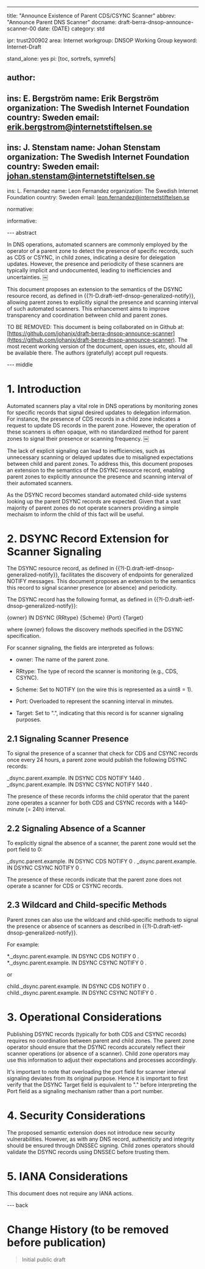 ---
title: "Announce Existence of Parent CDS/CSYNC Scanner"
abbrev: "Announce Parent DNS Scanner"
docname: draft-berra-dnsop-announce-scanner-00
date: {DATE}
category: std

ipr: trust200902
area: Internet
workgroup: DNSOP Working Group
keyword: Internet-Draft

stand_alone: yes
pi: [toc, sortrefs, symrefs]

author:
 -
  ins: E. Bergström
  name: Erik Bergström
  organization: The Swedish Internet Foundation
  country: Sweden
  email: erik.bergstrom@internetstiftelsen.se
 -
  ins: J. Stenstam
  name: Johan Stenstam
  organization: The Swedish Internet Foundation
  country: Sweden
  email: johan.stenstam@internetstiftelsen.se
 -
  ins: L. Fernandez
  name: Leon Fernandez
  organization: The Swedish Internet Foundation
  country: Sweden
  email: leon.fernandez@internetstiftelsen.se

normative:

informative:

--- abstract

In DNS operations, automated scanners are commonly employed by the
operator of a parent zone to detect the presence of specific records,
such as CDS or CSYNC, in child zones, indicating a desire for
delegation updates. However, the presence and periodicity of these
scanners are typically implicit and undocumented, leading to
inefficiencies and uncertainties. ￼

This document proposes an extension to the semantics of the DSYNC
resource record, as defined in
{{?I-D.draft-ietf-dnsop-generalized-notify}}, allowing parent zones to
explicitly signal the presence and scanning interval of such automated
scanners. This enhancement aims to improve transparency and
coordination between child and parent zones.

TO BE REMOVED: This document is being collaborated on in Github at:
[https://github.com/johanix/draft-berra-dnsop-announce-scanner](https://github.com/johanix/draft-berra-dnsop-announce-scanner).
The most recent working version of the document, open issues, etc, should all be
available there.  The authors (gratefully) accept pull requests.

--- middle

# **1. Introduction**

Automated scanners play a vital role in DNS operations by monitoring
zones for specific records that signal desired updates to delegation
information. For instance, the presence of CDS records in a child zone
indicates a request to update DS records in the parent zone. However,
the operation of these scanners is often opaque, with no standardized
method for parent zones to signal their presence or scanning
frequency. ￼

The lack of explicit signaling can lead to inefficiencies, such as
unnecessary scanning or delayed updates due to misaligned expectations
between child and parent zones. To address this, this document
proposes an extension to the semantics of the DSYNC resource record,
enabling parent zones to explicitly announce the presence and scanning
interval of their automated scanners.

As the DSYNC record becomes standard automated child-side systems
looking up the parent DSYNC records are expected. Given that a vast
majority of parent zones do not operate scanners providing a simple
mechaism to inform the child of this fact will be useful.

# **2. DSYNC Record Extension for Scanner Signaling**

The DSYNC resource record, as defined in
{{?I-D.draft-ietf-dnsop-generalized-notify}}, facilitates the
discovery of endpoints for generalized NOTIFY messages. This document
proposes an extension to the semantics this record to signal scanner
presence (or absence) and periodicity.

The DSYNC record has the following format, as defined in
{{?I-D.draft-ietf-dnsop-generalized-notify}}:

{owner} IN DSYNC {RRtype} {Scheme} {Port} {Target}

where {owner} follows the discovery methods specified in the DSYNC specification.

For scanner signaling, the fields are interpreted as follows:

  * owner: The name of the parent zone.

  * RRtype: The type of record the scanner is monitoring (e.g., CDS,
       CSYNC).

  * Scheme: Set to NOTIFY (on the wire this is represented as a uint8
       = 1).

  * Port: Overloaded to represent the scanning interval in minutes.

  * Target: Set to ".", indicating that this record is for scanner
       signaling purposes.

## **2.1 Signaling Scanner Presence**

To signal the presence of a scanner that check for CDS and CSYNC records
once every 24 hours, a parent zone would publish the following DSYNC
records:

_dsync.parent.example. IN DSYNC CDS NOTIFY 1440 .
_dsync.parent.example. IN DSYNC CSYNC NOTIFY 1440 .

The presence of these records informs the child operator that the parent
zone operates a scanner for both CDS and CSYNC records with a 1440-minute
(= 24h) interval.

## **2.2 Signaling Absence of a Scanner**

To explicitly signal the absence of a scanner, the parent zone would
set the port field to 0:

_dsync.parent.example. IN DSYNC CDS NOTIFY 0 .
_dsync.parent.example. IN DSYNC CSYNC NOTIFY 0 .

The presence of these records indicate that the parent zone does not
operate a scanner for CDS or CSYNC records.

## **2.3 Wildcard and Child-specific Methods**

Parent zones can also use the wildcard and child-specific methods to signal
the presence or absence of scanners as described in {{?I-D.draft-ietf-dnsop-generalized-notify}}.

For example:

*._dsync.parent.example. IN DSYNC CDS NOTIFY 0 .
*._dsync.parent.example. IN DSYNC CSYNC NOTIFY 0 .

or

child._dsync.parent.example. IN DSYNC CDS NOTIFY 0 .
child._dsync.parent.example. IN DSYNC CSYNC NOTIFY 0 .



# **3. Operational Considerations**

Publishing DSYNC records (typically for both CDS and CSYNC records)
requires no coordination between parent and child zones. The parent
zone operator should ensure that the DSYNC records accurately reflect
their scanner operations (or absence of a scanner). Child zone
operators may use this information to adjust their expectations and
processes accordingly.

It's important to note that overloading the port field for scanner
interval signaling deviates from its original purpose. Hence it is
important to first verify that the DSYNC Target field is equivalent to
"." before interpreting the Port field as a signaling mechanism rather
than a port number.

# **4. Security Considerations**

The proposed semantic extension does not introduce new security
vulnerabilities. However, as with any DNS record, authenticity and
integrity should be ensured through DNSSEC signing. Child zones
operators should validate the DSYNC records using DNSSEC before
trusting them.

# **5. IANA Considerations**

This document does not require any IANA actions.

--- back

# Change History (to be removed before publication)

> Initial public draft

